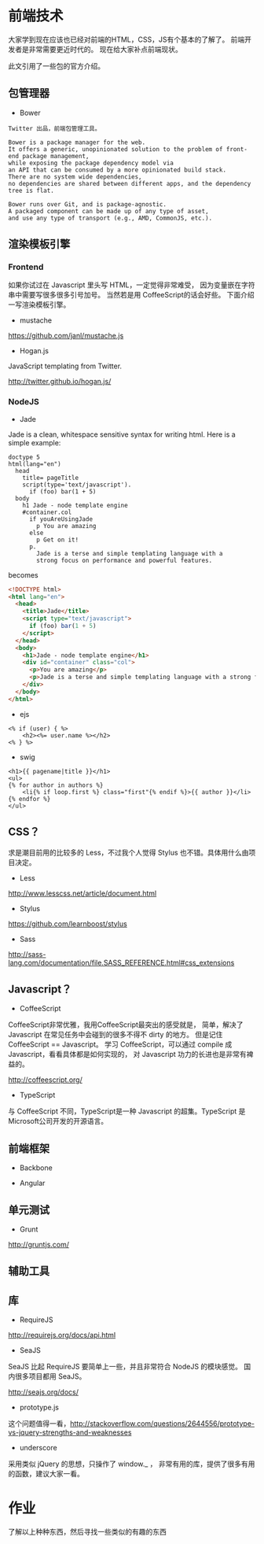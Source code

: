 # 前端技术

大家学到现在应该也已经对前端的HTML，CSS，JS有个基本的了解了。
前端开发者是非常需要更近时代的。
现在给大家补点前端现状。

此文引用了一些包的官方介绍。

## 包管理器

- Bower

```
Twitter 出品，前端包管理工具。

Bower is a package manager for the web.
It offers a generic, unopinionated solution to the problem of front-end package management,
while exposing the package dependency model via
an API that can be consumed by a more opinionated build stack.
There are no system wide dependencies,
no dependencies are shared between different apps, and the dependency tree is flat.

Bower runs over Git, and is package-agnostic.
A packaged component can be made up of any type of asset,
and use any type of transport (e.g., AMD, CommonJS, etc.).
```

## 渲染模板引擎

### Frontend

如果你试过在 Javascript 里头写 HTML，一定觉得非常难受，
因为变量嵌在字符串中需要写很多很多引号加号。
当然若是用 CoffeeScript的话会好些。
下面介绍一写渲染模板引擎。

- mustache

https://github.com/janl/mustache.js

- Hogan.js

JavaScript templating from Twitter.

http://twitter.github.io/hogan.js/

### NodeJS

- Jade

Jade is a clean, whitespace sensitive syntax for writing html.  Here is a simple example:

```jade
doctype 5
html(lang="en")
  head
    title= pageTitle
    script(type='text/javascript').
      if (foo) bar(1 + 5)
  body
    h1 Jade - node template engine
    #container.col
      if youAreUsingJade
        p You are amazing
      else
        p Get on it!
      p.
        Jade is a terse and simple templating language with a
        strong focus on performance and powerful features.
```

becomes


```html
<!DOCTYPE html>
<html lang="en">
  <head>
    <title>Jade</title>
    <script type="text/javascript">
      if (foo) bar(1 + 5)
    </script>
  </head>
  <body>
    <h1>Jade - node template engine</h1>
    <div id="container" class="col">
      <p>You are amazing</p>
      <p>Jade is a terse and simple templating language with a strong focus on performance and powerful features.</p>
    </div>
  </body>
</html>
```
- ejs

```
<% if (user) { %>
    <h2><%= user.name %></h2>
<% } %>
```

- swig

```
<h1>{{ pagename|title }}</h1>
<ul>
{% for author in authors %}
    <li{% if loop.first %} class="first"{% endif %}>{{ author }}</li>
{% endfor %}
</ul>
```

## CSS？

求是潮目前用的比较多的 Less，不过我个人觉得 Stylus 也不错。具体用什么由项目决定。

- Less

http://www.lesscss.net/article/document.html

- Stylus

https://github.com/learnboost/stylus

- Sass

http://sass-lang.com/documentation/file.SASS_REFERENCE.html#css_extensions

## Javascript？

- CoffeeScript

CoffeeScript非常优雅，我用CoffeeScript最突出的感受就是，
简单，解决了 Javascript 在常见任务中会碰到的很多不得不 dirty 的地方。
但是记住 CoffeeScript == Javascript。
学习 CoffeeScript，可以通过 compile 成 Javascript，看看具体都是如何实现的，
对 Javascript 功力的长进也是非常有裨益的。

http://coffeescript.org/

- TypeScript

与 CoffeeScript 不同，TypeScript是一种 Javascript 的超集。TypeScript 是Microsoft公司开发的开源语言。

## 前端框架

- Backbone

- Angular

## 单元测试

- Grunt

http://gruntjs.com/

## 辅助工具

## 库

- RequireJS

http://requirejs.org/docs/api.html

- SeaJS

SeaJS 比起 RequireJS 要简单上一些，并且非常符合 NodeJS 的模块感觉。
国内很多项目都用 SeaJS。

http://seajs.org/docs/

- prototype.js

这个问题值得一看，http://stackoverflow.com/questions/2644556/prototype-vs-jquery-strengths-and-weaknesses

- underscore

采用类似 jQuery 的思想，只操作了 window._ ，
非常有用的库，提供了很多有用的函数，建议大家一看。

# 作业

了解以上种种东西，然后寻找一些类似的有趣的东西
